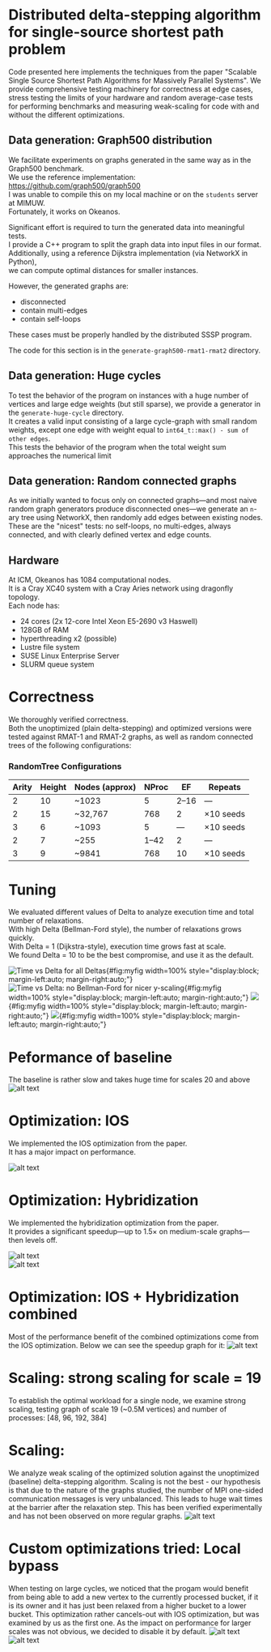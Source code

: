 # Distributed delta-stepping algorithm for single-source shortest path problem

Code presented here implements the techniques from the paper "Scalable Single Source Shortest Path Algorithms for Massively Parallel Systems". We provide comprehensive testing machinery for correctness at edge cases,
stress testing the limits of your hardware and random average-case tests for performing benchmarks and measuring weak-scaling for code with and without the different optimizations.


## Data generation: Graph500 distribution
We facilitate experiments on graphs generated in the same way as in the Graph500 benchmark.  
We use the reference implementation: https://github.com/graph500/graph500  
I was unable to compile this on my local machine or on the `students` server at MIMUW.  
Fortunately, it works on Okeanos.

Significant effort is required to turn the generated data into meaningful tests.  
I provide a C++ program to split the graph data into input files in our format.  
Additionally, using a reference Dijkstra implementation (via NetworkX in Python),  
we can compute optimal distances for smaller instances.

However, the generated graphs are:
- disconnected
- contain multi-edges
- contain self-loops

These cases must be properly handled by the distributed SSSP program.

The code for this section is in the `generate-graph500-rmat1-rmat2` directory.

## Data generation: Huge cycles
To test the behavior of the program on instances with a huge number of vertices and large edge weights (but still sparse), we provide a generator in the `generate-huge-cycle` directory.  
It creates a valid input consisting of a large cycle-graph with small random weights, except one edge with weight equal to `int64_t::max() - sum of other edges`.  
This tests the behavior of the program when the total weight sum approaches the numerical limit

## Data generation: Random connected graphs
As we initially wanted to focus only on connected graphs—and most naive random graph generators produce disconnected ones—we generate an `n`-ary tree using NetworkX, then randomly add edges between existing nodes.  
These are the "nicest" tests: no self-loops, no multi-edges, always connected, and with clearly defined vertex and edge counts.


## Hardware
At ICM, Okeanos has 1084 computational nodes.  
It is a Cray XC40 system with a Cray Aries network using dragonfly topology.  
Each node has:
- 24 cores (2x 12-core Intel Xeon E5-2690 v3 Haswell)
- 128GB of RAM  
- hyperthreading x2 (possible)  
- Lustre file system  
- SUSE Linux Enterprise Server  
- SLURM queue system 

# Correctness
We thoroughly verified correctness.  
Both the unoptimized (plain delta-stepping) and optimized versions were tested against RMAT-1 and RMAT-2 graphs, as well as random connected trees of the following configurations:

### RandomTree Configurations

| Arity | Height | Nodes (approx) | NProc       | EF   | Repeats     |
|-------|--------|----------------|-------------|------|-------------|
| 2     | 10     | ~1023          | 5           | 2–16 | —           |
| 2     | 15     | ~32,767        | 768         | 2    | ×10 seeds   |
| 3     | 6      | ~1093          | 5           | —    | ×10 seeds   |
| 2     | 7      | ~255           | 1–42        | 2    | —           |
| 3     | 9      | ~9841          | 768         | 10   | ×10 seeds   |



# Tuning
We evaluated different values of Delta to analyze execution time and total number of relaxations.  
With high Delta (Bellman-Ford style), the number of relaxations grows quickly.  
With Delta = 1 (Dijkstra-style), execution time grows fast at scale.  
We found Delta = 10 to be the best compromise, and use it as the default.

![Time vs Delta for all Deltas](analyze-metrics/time-vs-scale-for-deltas.png){#fig:myfig width=100% style="display:block; margin-left:auto; margin-right:auto;"}
![Time vs Delta: no Bellman-Ford for nicer y-scaling](analyze-metrics/time-vs-scale-for-deltas-nobf.png){#fig:myfig width=100% style="display:block; margin-left:auto; margin-right:auto;"}
![](analyze-metrics/relax-vs-scale-for-deltas.png){#fig:myfig width=100% style="display:block; margin-left:auto; margin-right:auto;"}
![](analyze-metrics/relax-delta-19.png){#fig:myfig width=100% style="display:block; margin-left:auto; margin-right:auto;"}

# Peformance of baseline
The baseline is rather slow and takes huge time for scales 20 and above
![alt text](analyze-metrics/delta-time-vs-scale.png)

# Optimization: IOS
We implemented the IOS optimization from the paper.  
It has a major impact on performance.

![alt text](analyze-metrics/ios-speedup.png)

# Optimization: Hybridization
We implemented the hybridization optimization from the paper.  
It provides a significant speedup—up to 1.5× on medium-scale graphs—then levels off.

![alt text](analyze-metrics/hybrid-time-vs-scale.png)  
![alt text](analyze-metrics/hybrid-speedup.png)

# Optimization: IOS + Hybridization combined
Most of the performance benefit of the combined optimizations come from the IOS optimization.
Below we can see the speedup graph for it:
![alt text](analyze-metrics/ios-hybrid-speedup.png)

# Scaling: strong scaling for scale = 19
To establish the optimal workload for a single node, we examine strong scaling, testing graph
of scale 19 (~0.5M vertices) and number of processes: [48, 96, 192, 384]

# Scaling:
We analyze weak scaling of the optimized solution against the unoptimized (baseline) delta-stepping
algorithm. Scaling is not the best - our hypothesis is that due to the nature of the graphs studied,
the number of MPI one-sided communication messages is very unbalanced. This leads to huge wait times
at the barrier after the relaxation step. This has been verified experimentally and has not been observed
on more regular graphs.
![alt text](analyze-metrics/gustafson-speedup.png)

# Custom optimizations tried: Local bypass
When testing on large cycles, we noticed that the progam would benefit from
being able to add a new vertex to the currently processed bucket, if it is its owner
and it has just been relaxed from a higher bucket to a lower bucket. This optimization
rather cancels-out with IOS optimization, but was examined by us as the first one.
As the impact on performance for larger scales was not obvious, we decided to disable it by default.
![alt text](analyze-metrics/bypass-time-vs-scale.png)
![alt text](analyze-metrics/bypass-speedup.png)

